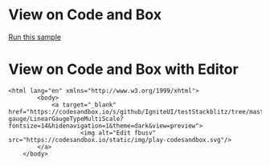 
# View on Code and Box
[Run this sample](https://codesandbox.io/s/github/IgniteUI/testStackblitz/tree/master/github/linear-gauge/LinearGaugeTypeMultiScale?fontsize=14&hidenavigation=1&theme=dark&view=preview)                        
        
# View on Code and Box with Editor #
            
    <html lang="en" xmlns="http://www.w3.org/1999/xhtml">
            <body>           
                <a target="_blank" href="https://codesandbox.io/s/github/IgniteUI/testStackblitz/tree/master/github/linear-gauge/LinearGaugeTypeMultiScale?fontsize=14&hidenavigation=1&theme=dark&view=preview">
                        <img alt="Edit fbusv" src="https://codesandbox.io/static/img/play-codesandbox.svg"/>
            </a>
        </body>
</html>
        